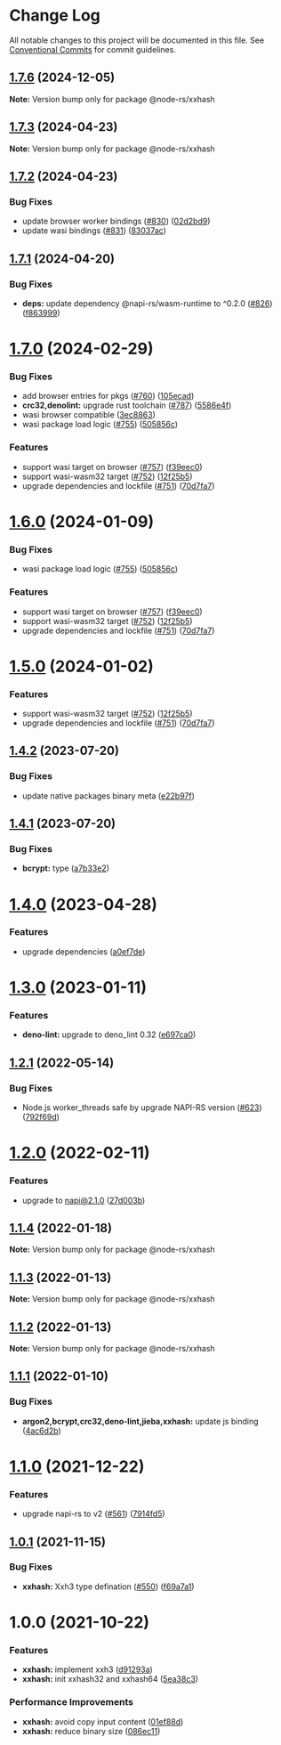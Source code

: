 # Change Log

All notable changes to this project will be documented in this file.
See [Conventional Commits](https://conventionalcommits.org) for commit guidelines.

## [1.7.6](https://github.com/napi-rs/node-rs/compare/@node-rs/xxhash@1.7.5...@node-rs/xxhash@1.7.6) (2024-12-05)

**Note:** Version bump only for package @node-rs/xxhash

## [1.7.3](https://github.com/napi-rs/node-rs/compare/@node-rs/xxhash@1.7.2...@node-rs/xxhash@1.7.3) (2024-04-23)

**Note:** Version bump only for package @node-rs/xxhash

## [1.7.2](https://github.com/napi-rs/node-rs/compare/@node-rs/xxhash@1.7.1...@node-rs/xxhash@1.7.2) (2024-04-23)

### Bug Fixes

- update browser worker bindings ([#830](https://github.com/napi-rs/node-rs/issues/830)) ([02d2bd9](https://github.com/napi-rs/node-rs/commit/02d2bd995a12b914dc67f59f00d8e60f99169f34))
- update wasi bindings ([#831](https://github.com/napi-rs/node-rs/issues/831)) ([83037ac](https://github.com/napi-rs/node-rs/commit/83037acfa2db2c9b885412c360e65e4a7f9139f8))

## [1.7.1](https://github.com/napi-rs/node-rs/compare/@node-rs/xxhash@1.7.0...@node-rs/xxhash@1.7.1) (2024-04-20)

### Bug Fixes

- **deps:** update dependency @napi-rs/wasm-runtime to ^0.2.0 ([#826](https://github.com/napi-rs/node-rs/issues/826)) ([f863999](https://github.com/napi-rs/node-rs/commit/f8639994082a42145a2a3a82f41daaf6eb9b5881))

# [1.7.0](https://github.com/napi-rs/node-rs/compare/@node-rs/xxhash@1.4.2...@node-rs/xxhash@1.7.0) (2024-02-29)

### Bug Fixes

- add browser entries for pkgs ([#760](https://github.com/napi-rs/node-rs/issues/760)) ([105ecad](https://github.com/napi-rs/node-rs/commit/105ecad99b5ce1a270b8e885e5a56c139db2f119))
- **crc32,denolint:** upgrade rust toolchain ([#787](https://github.com/napi-rs/node-rs/issues/787)) ([5586e4f](https://github.com/napi-rs/node-rs/commit/5586e4face711d9fd73f8f6b262d6a3537ce6ce0))
- wasi browser compatible ([3ec8863](https://github.com/napi-rs/node-rs/commit/3ec88636fd32f5dc1357f7259267ff9823dfd80d))
- wasi package load logic ([#755](https://github.com/napi-rs/node-rs/issues/755)) ([505856c](https://github.com/napi-rs/node-rs/commit/505856c4f9cb4c1f07e008f7f0dee41e7285a817))

### Features

- support wasi target on browser ([#757](https://github.com/napi-rs/node-rs/issues/757)) ([f39eec0](https://github.com/napi-rs/node-rs/commit/f39eec00c7322a26c1836cf1a19c11c9a9d53ef6))
- support wasi-wasm32 target ([#752](https://github.com/napi-rs/node-rs/issues/752)) ([12f25b5](https://github.com/napi-rs/node-rs/commit/12f25b5a5e09a01c832e4d26084acf4ddbd730b9))
- upgrade dependencies and lockfile ([#751](https://github.com/napi-rs/node-rs/issues/751)) ([70d7fa7](https://github.com/napi-rs/node-rs/commit/70d7fa72262c6e547950b30daa2d03583a1b04bd))

# [1.6.0](https://github.com/napi-rs/node-rs/compare/@node-rs/xxhash@1.4.2...@node-rs/xxhash@1.6.0) (2024-01-09)

### Bug Fixes

- wasi package load logic ([#755](https://github.com/napi-rs/node-rs/issues/755)) ([505856c](https://github.com/napi-rs/node-rs/commit/505856c4f9cb4c1f07e008f7f0dee41e7285a817))

### Features

- support wasi target on browser ([#757](https://github.com/napi-rs/node-rs/issues/757)) ([f39eec0](https://github.com/napi-rs/node-rs/commit/f39eec00c7322a26c1836cf1a19c11c9a9d53ef6))
- support wasi-wasm32 target ([#752](https://github.com/napi-rs/node-rs/issues/752)) ([12f25b5](https://github.com/napi-rs/node-rs/commit/12f25b5a5e09a01c832e4d26084acf4ddbd730b9))
- upgrade dependencies and lockfile ([#751](https://github.com/napi-rs/node-rs/issues/751)) ([70d7fa7](https://github.com/napi-rs/node-rs/commit/70d7fa72262c6e547950b30daa2d03583a1b04bd))

# [1.5.0](https://github.com/napi-rs/node-rs/compare/@node-rs/xxhash@1.4.2...@node-rs/xxhash@1.5.0) (2024-01-02)

### Features

- support wasi-wasm32 target ([#752](https://github.com/napi-rs/node-rs/issues/752)) ([12f25b5](https://github.com/napi-rs/node-rs/commit/12f25b5a5e09a01c832e4d26084acf4ddbd730b9))
- upgrade dependencies and lockfile ([#751](https://github.com/napi-rs/node-rs/issues/751)) ([70d7fa7](https://github.com/napi-rs/node-rs/commit/70d7fa72262c6e547950b30daa2d03583a1b04bd))

## [1.4.2](https://github.com/napi-rs/node-rs/compare/@node-rs/xxhash@1.4.1...@node-rs/xxhash@1.4.2) (2023-07-20)

### Bug Fixes

- update native packages binary meta ([e22b97f](https://github.com/napi-rs/node-rs/commit/e22b97f00c568d21a001df432136db51843edf80))

## [1.4.1](https://github.com/napi-rs/node-rs/compare/@node-rs/xxhash@1.4.0...@node-rs/xxhash@1.4.1) (2023-07-20)

### Bug Fixes

- **bcrypt:** type ([a7b33e2](https://github.com/napi-rs/node-rs/commit/a7b33e2e9eee498a25bea34d6d95930d91aa7fd7))

# [1.4.0](https://github.com/napi-rs/node-rs/compare/@node-rs/xxhash@1.3.0...@node-rs/xxhash@1.4.0) (2023-04-28)

### Features

- upgrade dependencies ([a0ef7de](https://github.com/napi-rs/node-rs/commit/a0ef7deb79e15dbe860c02fca21bc00dbc80de00))

# [1.3.0](https://github.com/napi-rs/node-rs/compare/@node-rs/xxhash@1.2.1...@node-rs/xxhash@1.3.0) (2023-01-11)

### Features

- **deno-lint:** upgrade to deno_lint 0.32 ([e697ca0](https://github.com/napi-rs/node-rs/commit/e697ca0879e53a2dccf68e263a053122cb4835af))

## [1.2.1](https://github.com/napi-rs/node-rs/compare/@node-rs/xxhash@1.2.0...@node-rs/xxhash@1.2.1) (2022-05-14)

### Bug Fixes

- Node.js worker_threads safe by upgrade NAPI-RS version ([#623](https://github.com/napi-rs/node-rs/issues/623)) ([792f69d](https://github.com/napi-rs/node-rs/commit/792f69d7ac1055947ac47c8049f16c863d3a0ad8))

# [1.2.0](https://github.com/napi-rs/node-rs/compare/@node-rs/xxhash@1.1.4...@node-rs/xxhash@1.2.0) (2022-02-11)

### Features

- upgrade to napi@2.1.0 ([27d003b](https://github.com/napi-rs/node-rs/commit/27d003b28919ff5f499abe1d4bbd77cc5afb930d))

## [1.1.4](https://github.com/napi-rs/node-rs/compare/@node-rs/xxhash@1.1.3...@node-rs/xxhash@1.1.4) (2022-01-18)

**Note:** Version bump only for package @node-rs/xxhash

## [1.1.3](https://github.com/napi-rs/node-rs/compare/@node-rs/xxhash@1.1.2...@node-rs/xxhash@1.1.3) (2022-01-13)

**Note:** Version bump only for package @node-rs/xxhash

## [1.1.2](https://github.com/napi-rs/node-rs/compare/@node-rs/xxhash@1.1.1...@node-rs/xxhash@1.1.2) (2022-01-13)

**Note:** Version bump only for package @node-rs/xxhash

## [1.1.1](https://github.com/napi-rs/node-rs/compare/@node-rs/xxhash@1.1.0...@node-rs/xxhash@1.1.1) (2022-01-10)

### Bug Fixes

- **argon2,bcrypt,crc32,deno-lint,jieba,xxhash:** update js binding ([4ac6d2b](https://github.com/napi-rs/node-rs/commit/4ac6d2b9e9072a63216d05b47c92d3725b5b36f4))

# [1.1.0](https://github.com/napi-rs/node-rs/compare/@node-rs/xxhash@1.0.1...@node-rs/xxhash@1.1.0) (2021-12-22)

### Features

- upgrade napi-rs to v2 ([#561](https://github.com/napi-rs/node-rs/issues/561)) ([7914fd5](https://github.com/napi-rs/node-rs/commit/7914fd526b03b0bb22d06cfd18024ae41206040f))

## [1.0.1](https://github.com/napi-rs/node-rs/compare/@node-rs/xxhash@1.0.0...@node-rs/xxhash@1.0.1) (2021-11-15)

### Bug Fixes

- **xxhash:** Xxh3 type defination ([#550](https://github.com/napi-rs/node-rs/issues/550)) ([f69a7a1](https://github.com/napi-rs/node-rs/commit/f69a7a1723bf2d71c4d0c1be3039c72614b39df5))

# 1.0.0 (2021-10-22)

### Features

- **xxhash:** implement xxh3 ([d91293a](https://github.com/napi-rs/node-rs/commit/d91293a675042298b0c5d84e396eadc63916b53a))
- **xxhash:** init xxhash32 and xxhash64 ([5ea38c3](https://github.com/napi-rs/node-rs/commit/5ea38c3bfd9b178f1fa3bc0d2c0ff2f60eae807b))

### Performance Improvements

- **xxhash:** avoid copy input content ([01ef88d](https://github.com/napi-rs/node-rs/commit/01ef88d8295501e8c6dc2ff8647dbe9bf83c05d4))
- **xxhash:** reduce binary size ([086ec11](https://github.com/napi-rs/node-rs/commit/086ec1132885da89ccc07cdf3a9f7708868313c0))
